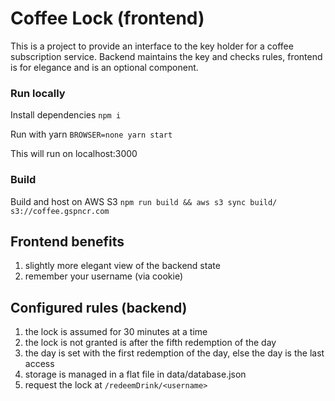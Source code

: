 # Coffee Lock (frontend)

This is a project to provide an interface to the key holder for a coffee subscription service. Backend maintains the key and checks rules, frontend is for elegance and is an optional component.

### Run locally

Install dependencies `npm i`

Run with yarn `BROWSER=none yarn start`

This will run on localhost:3000

### Build

Build and host on AWS S3 `npm run build && aws s3 sync build/ s3://coffee.gspncr.com`

## Frontend benefits

1. slightly more elegant view of the backend state
2. remember your username (via cookie)

## Configured rules (backend)

1. the lock is assumed for 30 minutes at a time
2. the lock is not granted is after the fifth redemption of the day
3. the day is set with the first redemption of the day, else the day is the last access
4. storage is managed in a flat file in data/database.json
5. request the lock at `/redeemDrink/<username>`
